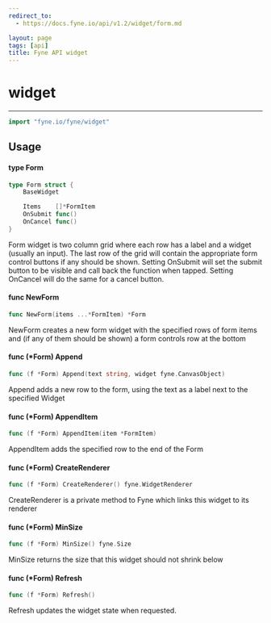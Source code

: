 ```yaml
---
redirect_to:
  - https://docs.fyne.io/api/v1.2/widget/form.md

layout: page
tags: [api]
title: Fyne API widget
---
```



# widget
---
```go
import "fyne.io/fyne/widget"
```

## Usage

#### type Form

```go
type Form struct {
	BaseWidget

	Items    []*FormItem
	OnSubmit func()
	OnCancel func()
}
```

Form widget is two column grid where each row has a label and a widget (usually an input). The last row of the grid will contain the appropriate form control buttons if any should be shown. Setting OnSubmit will set the submit button to be visible and call back the function when tapped. Setting OnCancel will do the same for a cancel button.

#### func  NewForm

```go
func NewForm(items ...*FormItem) *Form
```
NewForm creates a new form widget with the specified rows of form items and (if any of them should be shown) a form controls row at the bottom

#### func (*Form) Append

```go
func (f *Form) Append(text string, widget fyne.CanvasObject)
```
Append adds a new row to the form, using the text as a label next to the specified Widget

#### func (*Form) AppendItem

```go
func (f *Form) AppendItem(item *FormItem)
```
AppendItem adds the specified row to the end of the Form

#### func (*Form) CreateRenderer

```go
func (f *Form) CreateRenderer() fyne.WidgetRenderer
```
CreateRenderer is a private method to Fyne which links this widget to its renderer

#### func (*Form) MinSize

```go
func (f *Form) MinSize() fyne.Size
```
MinSize returns the size that this widget should not shrink below

#### func (*Form) Refresh

```go
func (f *Form) Refresh()
```
Refresh updates the widget state when requested.
